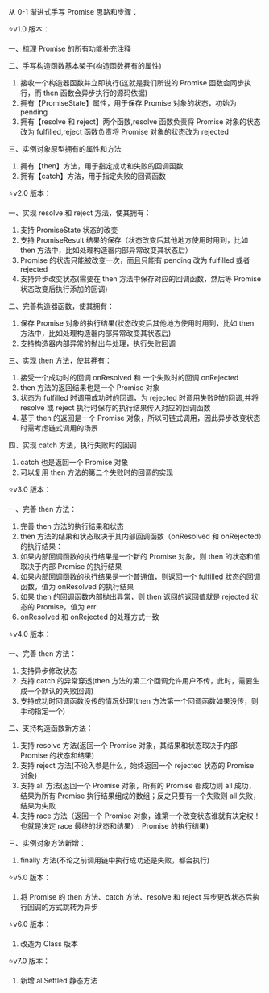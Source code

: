 从 0-1 渐进式手写 Promise 思路和步骤：

⭐️v1.0 版本：

一、梳理 Promise 的所有功能补充注释

二、手写构造函数基本架子(构造函数拥有的属性)

1. 接收一个构造器函数并立即执行(这就是我们所说的 Promise 函数会同步执行，而 then 函数会异步执行的源码依据)
2. 拥有【PromiseState】属性，用于保存 Promise 对象的状态，初始为 pending
3. 拥有【resolve 和 reject】两个函数,resolve 函数负责将 Promise 对象的状态改为 fulfilled,reject 函数负责将 Promise 对象的状态改为 rejected

三、实例对象原型拥有的属性和方法

1. 拥有【then】方法，用于指定成功和失败的回调函数
2. 拥有【catch】方法，用于指定失败的回调函数

⭐️v2.0 版本：

一、实现 resolve 和 reject 方法，使其拥有：

1. 支持 PromiseState 状态的改变
2. 支持 PromiseResult 结果的保存（状态改变后其他地方使用时用到，比如 then 方法中，比如处理构造器内部异常改变其状态后）
3. Promise 的状态只能被改变一次，而且只能有 pending 改为 fulfilled 或者 rejected
4. 支持异步改变状态(需要在 then 方法中保存对应的回调函数，然后等 Promise 状态改变后执行添加的回调)

二、完善构造器函数，使其拥有：

1. 保存 Promise 对象的执行结果(状态改变后其他地方使用时用到，比如 then 方法中，比如处理构造器内部异常改变其状态后)
2. 支持构造器内部异常的抛出与处理，执行失败回调

三、实现 then 方法，使其拥有：

1. 接受一个成功时的回调 onResolved 和 一个失败时的回调 onRejected
2. then 方法的返回结果也是一个 Promise 对象
3. 状态为 fulfilled 时调用成功时的回调，为 rejected 时调用失败时的回调,并将 resolve 或 reject 执行时保存的执行结果传入对应的回调函数
4. 基于 then 的返回是一个 Promise 对象，所以可链式调用，因此异步改变状态时需考虑链式调用的场景

四、实现 catch 方法，执行失败时的回调

1. catch 也是返回一个 Promise 对象
2. 可以复用 then 方法的第二个失败时的回调的实现

⭐️v3.0 版本：

一、完善 then 方法：

1. 完善 then 方法的执行结果和状态
2. then 方法的结果和状态取决于其内部回调函数（onResolved 和 onRejected）的执行结果：
3. 如果内部回调函数的执行结果是一个新的 Promise 对象，则 then 的状态和值取决于内部 Promise 的执行结果
4. 如果内部回调函数的执行结果是一个普通值，则返回一个 fulfilled 状态的回调函数，值为 onResolved 的执行结果
5. 如果 then 的回调函数内部抛出异常，则 then 返回的返回值就是 rejected 状态的 Promise，值为 err
6. onResolved 和 onRejected 的处理方式一致

⭐️v4.0 版本：

一、完善 then 方法：

1. 支持异步修改状态
2. 支持 catch 的异常穿透(then 方法的第二个回调允许用户不传，此时，需要生成一个默认的失败回调)
3. 支持成功时回调函数没传的情况处理(then 方法第一个回调函数如果没传，则手动指定一个)

二、支持构造函数新方法：

1. 支持 resolve 方法(返回一个 Promise 对象，其结果和状态取决于内部 Promise 的状态和结果)
2. 支持 reject 方法(不论入参是什么，始终返回一个 rejected 状态的 Promise 对象)
3. 支持 all 方法(返回一个 Promise 对象，所有的 Promise 都成功则 all 成功，结果为所有 Promise 执行结果组成的数组；反之只要有一个失败则 all 失败，结果为失败
4. 支持 race 方法（返回一个 Promise 对象，谁第一个改变状态谁就有决定权！也就是决定 race 最终的状态和结果）:
   Promise 的执行结果)

三、实例对象方法新增：

1. finally 方法(不论之前调用链中执行成功还是失败，都会执行)

⭐️v5.0 版本：

1. 将 Promise 的 then 方法、catch 方法、resolve 和 reject 异步更改状态后执行回调的方式跳转为异步

⭐️v6.0 版本：

1. 改造为 Class 版本

⭐️v7.0 版本：

1. 新增 allSettled 静态方法
